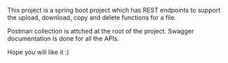 This project is a spring boot project which has REST endpoints to support the upload, download, copy and delete functions for a file.

Postman collection is attched at the root of the project.
Swagger documentation is done for all the APIs.

Hope you will like it :)
